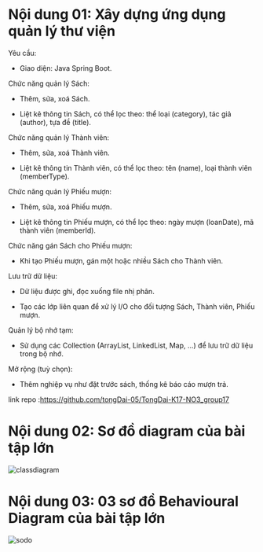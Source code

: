 # Nội dung 01: Xây dựng ứng dụng quản lý thư viện

Yêu cầu:

+ Giao diện: Java Spring Boot.

Chức năng quản lý Sách:

+ Thêm, sửa, xoá Sách.

+ Liệt kê thông tin Sách, có thể lọc theo: thể loại (category), tác giả (author), tựa đề (title).

Chức năng quản lý Thành viên:

+ Thêm, sửa, xoá Thành viên.

+ Liệt kê thông tin Thành viên, có thể lọc theo: tên (name), loại thành viên (memberType).

Chức năng quản lý Phiếu mượn:

+ Thêm, sửa, xoá Phiếu mượn.

+ Liệt kê thông tin Phiếu mượn, có thể lọc theo: ngày mượn (loanDate), mã thành viên (memberId).

Chức năng gán Sách cho Phiếu mượn:

+ Khi tạo Phiếu mượn, gán một hoặc nhiều Sách cho Thành viên.

Lưu trữ dữ liệu:

+ Dữ liệu được ghi, đọc xuống file nhị phân.

+ Tạo các lớp liên quan để xử lý I/O cho đối tượng Sách, Thành viên, Phiếu mượn.

Quản lý bộ nhớ tạm:

+ Sử dụng các Collection (ArrayList, LinkedList, Map, ...) để lưu trữ dữ liệu trong bộ nhớ.

Mở rộng (tuỳ chọn):

+ Thêm nghiệp vụ như đặt trước sách, thống kê báo cáo mượn trả.

link repo :https://github.com/tongDai-05/TongDai-K17-NO3_group17

# Nội dung 02: Sơ đồ diagram của bài tập lớn
![classdiagram](https://github.com/user-attachments/assets/38f6c7b1-0ae6-46d7-b7e9-b287c1be4901)



# Nội dung 03: 03 sơ đồ Behavioural Diagram của bài tập lớn
![sodo](https://github.com/user-attachments/assets/ba2a8f34-1d83-46bf-991f-dd4a50678234)

